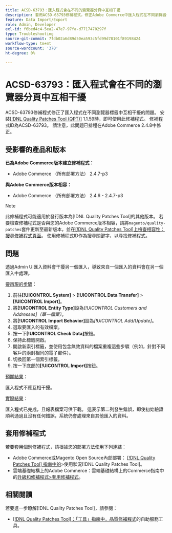 ```yaml
---
title: ACSD-63793：匯入程式會在不同的瀏覽器分頁中互相干擾
description: 套用ACSD-63793修補程式，修正Adobe Commerce中匯入程式在不同瀏覽器分頁中互相干擾的問題。
feature: Data Import/Export
role: Admin, Developer
exl-id: f6bed4c4-5ea2-47e7-97fa-d7717470297f
type: Troubleshooting
source-git-commit: 7fdb02a6d89d50ea593c5fd99d78101f89198424
workflow-type: tm+mt
source-wordcount: '370'
ht-degree: 0%

---
```


# ACSD-63793：匯入程式會在不同的瀏覽器分頁中互相干擾

ACSD-63793修補程式修正了匯入程式在不同瀏覽器標籤中互相干擾的問題。 安裝[[!DNL Quality Patches Tool (QPT)]](/help/tools/quality-patches-tool/quality-patches-tool-to-self-serve-quality-patches.md) 1.1.59時，即可使用此修補程式。 修補程式ID為ACSD-63793。 請注意，此問題已排程在Adobe Commerce 2.4.8中修正。

## 受影響的產品和版本

**已為Adobe Commerce版本建立修補程式：**

* Adobe Commerce （所有部署方法） 2.4.7-p3

**與Adobe Commerce版本相容：**

* Adobe Commerce （所有部署方法） 2.4.6 - 2.4.7-p3

>[!NOTE]
>
>此修補程式可能適用於發行版本為[!DNL Quality Patches Tool]的其他版本。 若要檢查修補程式是否與您的Adobe Commerce版本相容，請將`magento/quality-patches`套件更新至最新版本，並在[[!DNL Quality Patches Tool]上檢查相容性：搜尋修補程式頁面](https://experienceleague.adobe.com/tools/commerce-quality-patches/index.html)。 使用修補程式ID作為搜尋關鍵字，以尋找修補程式。

## 問題

透過Admin UI匯入資料會干擾另一個匯入，導致來自一個匯入的資料會在另一個匯入中處理。

<u>要再現的步驟</u>：

1. 前往&#x200B;**[!UICONTROL System]** > **[!UICONTROL Data Transfer]** > **[!UICONTROL Import]**。
1. 將&#x200B;**[!UICONTROL Entity Type]**&#x200B;設為&#x200B;*[!UICONTROL Customers and Addresses]（單一檔案）*。
1. 將&#x200B;**[!UICONTROL Import Behavior]**&#x200B;設為&#x200B;*[!UICONTROL Add/Update]*。
1. 選取要匯入的有效檔案。
1. 按一下&#x200B;**[!UICONTROL Check Data]**&#x200B;按鈕。
1. 保持此標籤開啟。
1. 開啟新索引標籤，並使用包含無效資料的檔案重複這些步驟（例如，針對不同客戶的兩封相同的電子郵件）。
1. 切換回第一個索引標籤。
1. 按一下底部的&#x200B;**[!UICONTROL Import]**&#x200B;按鈕。

<u>預期結果</u>：

匯入程式不應互相干擾。

<u>實際結果</u>：

匯入程式已完成，且報表檔案可供下載。 這表示第二列發生錯誤，即使初始驗證順利通過且沒有任何錯誤，系統仍會處理來自其他匯入的資料。

## 套用修補程式

若要套用個別修補程式，請根據您的部署方法使用下列連結：

* Adobe Commerce或Magento Open Source內部部署： [[!DNL Quality Patches Tool] 指南中的](/help/tools/quality-patches-tool/usage.md)>使用狀況[!DNL Quality Patches Tool]。
* 雲端基礎結構上的Adobe Commerce：雲端基礎結構上的Commerce指南中的[升級和修補程式>套用修補程式](https://experienceleague.adobe.com/docs/commerce-cloud-service/user-guide/develop/upgrade/apply-patches.html)。

## 相關閱讀

若要進一步瞭解[!DNL Quality Patches Tool]，請參閱：

* [[!DNL Quality Patches Tool]：「工具」指南中，品質修補程式](/help/tools/quality-patches-tool/quality-patches-tool-to-self-serve-quality-patches.md)的自助服務工具。
